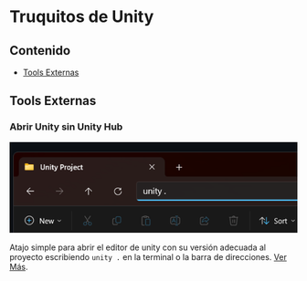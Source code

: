 # Truquitos de Unity

## Contenido

- [Tools Externas](#tools-externas)

## Tools Externas

### Abrir Unity sin Unity Hub

![Example](/Images/Unity/UnityOpener/image1.png)

Atajo simple para abrir el editor de unity con su versión adecuada al proyecto escribiendo `unity .` en la terminal o la
barra de direcciones. [Ver Más](https://github.com/GerardGascon/UnityOpener).